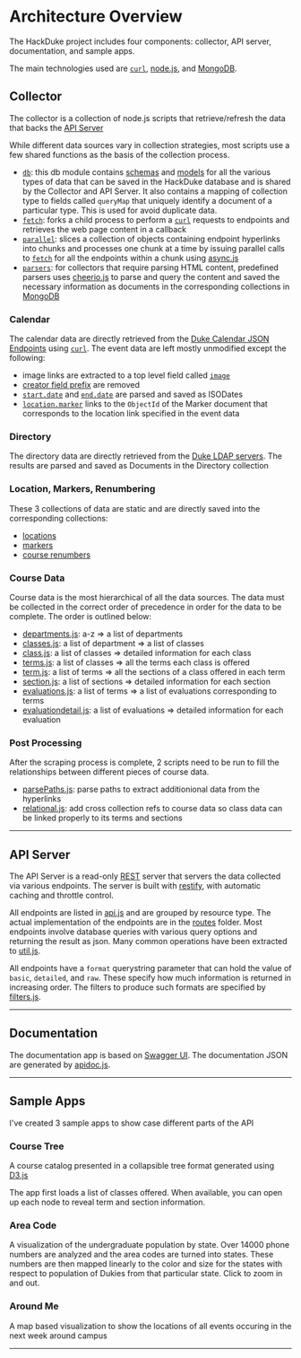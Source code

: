 # Architecture Overview

The HackDuke project includes four components: collector, API server, documentation, and sample apps.

The main technologies used are [`curl`][], [node.js][], and [MongoDB][].

## Collector

The collector is a collection of node.js scripts that retrieve/refresh the data that backs the [API Server][]

While different data sources vary in collection strategies, most scripts use a few shared functions as the basis of the collection process.

* [`db`][]: this db module contains [schemas][] and [models][] for all the various types of data that can be saved in the HackDuke database and is shared by the Collector and API Server. It also contains a mapping of collection type to fields called `queryMap` that uniquely identify a document of a particular type. This is used for avoid duplicate data. 
* [`fetch`][]: forks a child process to perform a [`curl`][] requests to endpoints and retrieves the web page content in a callback
* [`parallel`][]: slices a collection of objects containing endpoint hyperlinks into chunks and processes one chunk at a time by issuing parallel calls to [`fetch`][] for all the endpoints within a chunk using [async.js][]
* [`parsers`][]: for collectors that require parsing HTML content, predefined parsers uses [cheerio.js][] to parse and query the content and saved the necessary information as documents in the corresponding collections in [MongoDB][]

### Calendar

The calendar data are directly retrieved from the [Duke Calendar JSON Endpoints][] using [`curl`][]. The event data are left mostly unmodified except the following:

* image links are extracted to a top level field called [`image`][]
* [creator field prefix][] are removed
* [`start.date`][] and [`end.date`][] are parsed and saved as ISODates
* [`location.marker`][] links to the `ObjectId` of the Marker document that corresponds to the location link specified in the event data

### Directory

The directory data are directly retrieved from the [Duke LDAP servers][]. The results are parsed and saved as Documents in the Directory collection

### Location, Markers, Renumbering

These 3 collections of data are static and are directly saved into the corresponding collections:

* [locations][]
* [markers][]
* [course renumbers][]

### Course Data

Course data is the most hierarchical of all the data sources. The data must be collected in the correct order of precedence in order for the data to be complete. The order is outlined below:

* [departments.js][]: a-z => a list of departments
* [classes.js][]: a list of department => a list of classes
* [class.js][]: a list of classes => detailed information for each class
* [terms.js][]: a list of classes => all the terms each class is offered
* [term.js][]: a list of terms => all the sections of a class offered in each term
* [section.js][]: a list of sections => detailed information for each section
* [evaluations.js][]: a list of terms => a list of evaluations corresponding to terms
* [evaluationdetail.js][]: a list of evaluations => detailed information for each evaluation

### Post Processing

After the scraping process is complete, 2 scripts need to be run to fill the relationships between different pieces of course data.

* [parsePaths.js][]: parse paths to extract additionional data from the hyperlinks
* [relational.js][]: add cross collection refs to course data so class data can be linked properly to its terms and sections

---

## API Server

The API Server is a read-only [REST][] server that servers the data collected via various endpoints. The server is built with [restify][], with automatic caching and throttle control.

All endpoints are listed in [api.js][] and are grouped by resource type. The actual implementation of the endpoints are in the [routes][] folder. Most endpoints involve database queries with various query options and returning the result as json. Many common operations have been extracted to [util.js][].

All endpoints have a `format` querystring parameter that can hold the value of `basic`, `detailed`, and `raw`. These specify how much information is returned in increasing order. The filters to produce such formats are specified by [filters.js][].

---

## Documentation

The documentation app is based on [Swagger UI][]. The documentation JSON are generated by [apidoc.js][].

---

## Sample Apps

I've created 3 sample apps to show case different parts of the API

### Course Tree

A course catalog presented in a collapsible tree format generated using [D3.js][]

The app first loads a list of classes offered. When available, you can open up each node to reveal term and section information.

### Area Code

A visualization of the undergraduate population by state. Over 14000 phone numbers are analyzed and the area codes are turned into states. These numbers are then mapped linearly to the color and size for the states with respect to population of Dukies from that particular state. Click to zoom in and out.

### Around Me

A map based visualization to show the locations of all events occuring in the next week around campus

---

<!-- Links -->


[`curl`]: http://curl.haxx.se/docs/manpage.html
[`db`]: https://github.com/yangsu/hackduke/blob/master/db.js
[`end.date`]: https://github.com/yangsu/hackduke/blob/master/collector/calendar/calendar.js#L51
[`fetch`]: https://github.com/yangsu/hackduke/blob/master/collector/utils.js#L158-187
[`image`]: https://github.com/yangsu/hackduke/blob/master/collector/calendar/calendar.js#L45-48
[`location.marker`]: https://github.com/yangsu/hackduke/blob/master/collector/calendar/calendar.js#L63
[`parallel`]: https://github.com/yangsu/hackduke/blob/master/collector/collector.js
[`parsers`]: https://github.com/yangsu/hackduke/blob/master/collector/cheerioparser.js
[`start.date`]: https://github.com/yangsu/hackduke/blob/master/collector/calendar/calendar.js#L50
[API Server]: #api-server
[api.js]: https://github.com/yangsu/hackduke/blob/master/api.js
[apidoc.js]: https://github.com/yangsu/hackduke/blob/master/apidoc.js
[async.js]: https://github.com/caolan/async
[cheerio.js]: https://github.com/MatthewMueller/cheerio
[class.js]: https://github.com/yangsu/hackduke/blob/master/collector/class.js
[classes.js]: https://github.com/yangsu/hackduke/blob/master/collector/classes.js
[course renumbers]: https://github.com/yangsu/hackduke/blob/master/collector/renumbering/catalog_renumbering.js
[creator field prefix]: https://github.com/yangsu/hackduke/blob/master/collector/calendar/calendar.js#L49
[D3.js]: https://github.com/mbostock/d3
[departments.js]: https://github.com/yangsu/hackduke/blob/master/collector/departments.js
[Duke Calendar JSON Endpoints]: http://calendar.duke.edu/events/index.json
[Duke LDAP servers]: https://github.com/yangsu/hackduke/blob/master/collector/directory/scrapedir.sh#L8
[evaluationdetail.js]: https://github.com/yangsu/hackduke/blob/master/collector/evaluationdetail.js
[evaluations.js]: https://github.com/yangsu/hackduke/blob/master/collector/evaluations.js
[filters.js]: https://github.com/yangsu/hackduke/blob/master/routes/filters.js
[locations]: https://github.com/yangsu/hackduke/blob/master/collector/location/locations.js
[markers]: https://github.com/yangsu/hackduke/blob/master/collector/location/markers.js
[models]: http://mongoosejs.com/docs/models.html
[MongoDB]: http://www.mongodb.org/
[node.js]: http://nodejs.org
[parsePaths.js]: https://github.com/yangsu/hackduke/blob/master/collector/fixes/parsePaths.js
[relational.js]: https://github.com/yangsu/hackduke/blob/master/collector/fixes/relational.js
[REST]: http://en.wikipedia.org/wiki/Representational_state_transfer
[restify]: http://mcavage.github.io/node-restify/
[routes]: https://github.com/yangsu/hackduke/tree/master/routes
[schemas]: http://mongoosejs.com/docs/guide.html
[section.js]: https://github.com/yangsu/hackduke/blob/master/collector/section.js
[Swagger UI]: https://github.com/wordnik/swagger-ui
[term.js]: https://github.com/yangsu/hackduke/blob/master/collector/term.js
[terms.js]: https://github.com/yangsu/hackduke/blob/master/collector/terms.js
[util.js]: https://github.com/yangsu/hackduke/blob/master/routes/util.js